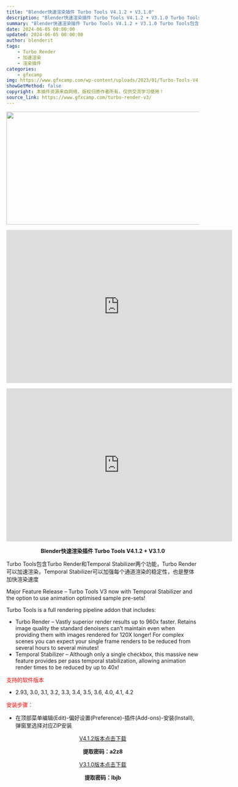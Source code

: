 ```yaml
---
title: "Blender快速渲染插件 Turbo Tools V4.1.2 + V3.1.0"
description: "Blender快速渲染插件 Turbo Tools V4.1.2 + V3.1.0 Turbo Tools包含Turbo Render和Temporal Stabilizer两个功能，Turbo Re..."
summary: "Blender快速渲染插件 Turbo Tools V4.1.2 + V3.1.0 Turbo Tools包含Turbo Render和Temporal Stabilizer两个功能，Turbo Re..."
date: 2024-06-05 00:00:00
updated: 2024-06-05 00:00:00
author: blenderit
tags: 
    - Turbo Render
    - 加速渲染
    - 渲染插件
categories:
    - gfxcamp
img: https://www.gfxcamp.com/wp-content/uploads/2023/01/Turbo-Tools-V4.jpg
showGetMethod: false
copyright: 本插件资源来自网络，版权归原作者所有，仅供交流学习使用！
source_link: https://www.gfxcamp.com/turbo-render-v3/
---
```

<div><p><img decoding="async" class="aligncenter size-full wp-image-106276" src="https://www.gfxcamp.com/wp-content/uploads/2023/01/Turbo-Tools-V4.jpg" data-src="https://www.gfxcamp.com/wp-content/uploads/2023/01/Turbo-Tools-V4.jpg" alt="" width="590" height="295"></p><p style="text-align: center;"><strong><iframe loading="lazy" src="https://player.youku.com/embed/XNjA0MTE5NzM4NA==" width="590" height="400" frameborder="0" allowfullscreen="allowfullscreen" data-mce-fragment="1"></iframe></strong></p><p style="text-align: center;"><strong><iframe loading="lazy" src="https://player.youku.com/embed/XNTg5MTQ5NDk4MA==" width="590" height="400" frameborder="0" allowfullscreen="allowfullscreen" data-mce-fragment="1"></iframe></strong></p><p style="text-align: center;"><strong>Blender快速渲染插件 Turbo Tools V4.1.2 + V3.1.0</strong></p><p>Turbo Tools包含Turbo Render和Temporal Stabilizer两个功能，Turbo Render可以加速渲染，Temporal Stabilizer可以加强每个通道渲染的稳定性，也是整体加快渲染速度</p><p>Major Feature Release – Turbo Tools V3 now with Temporal Stabilizer and the option to use animation optimised sample pre-sets!</p><p>Turbo Tools is a full rendering pipeline addon that includes:</p><ul>
<li>Turbo Render – Vastly superior render results up to 960x faster. Retains image quality the standard denoisers can’t maintain even when providing them with images rendered for 120X longer! For complex scenes you can expect your single frame renders to be reduced from several hours to several minutes!</li>
<li>Temporal Stabilizer – Although only a single checkbox, this massive new feature provides per pass temporal stabilization, allowing animation render times to be reduced by up to 40x!</li>
</ul><p><span style="color: #ff0000;">支持的软件版本</span></p><ul>
<li>2.93, 3.0, 3.1, 3.2, 3.3, 3.4, 3.5, 3.6, 4.0, 4.1, 4.2</li>
</ul><p><span style="color: #ff0000;">安装步骤：</span></p><ul>
<li>在顶部菜单编辑(Edit)-偏好设置(Preference)-插件(Add-ons)-安装(Install),弹窗里选择对应ZIP安装</li>
</ul><p style="text-align: center;"><a class="maxbutton-3 maxbutton maxbutton-baidu" target="_blank" rel="noopener" href="https://pan.baidu.com/s/12EyB-ebbtT0DigQe-dF6ig?pwd=a2z8"><span class="mb-text">V4.1.2版本点击下载</span></a></p><p style="text-align: center;"><strong>提取密码：a2z8</strong></p><p style="text-align: center;"><a class="maxbutton-3 maxbutton maxbutton-baidu" target="_blank" rel="noopener" href="https://pan.baidu.com/s/1GxrmQpPeugjvpORjeSGlsw?pwd=lbjb"><span class="mb-text">V3.1.0版本点击下载</span></a></p><p style="text-align: center;"><strong>提取密码：lbjb</strong></p></div>